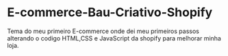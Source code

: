 # E-commerce-Bau-Criativo-Shopify
Tema do meu primeiro E-commerce onde dei meu primeiros passos alterando o codigo HTML,CSS e JavaScript da shopify para melhorar minha loja.
